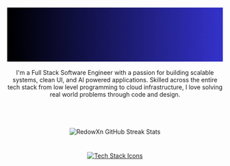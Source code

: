 [![MasterHead](banner.gif)](https://redowanahmed.com)

<p align="center">
  I'm a Full Stack Software Engineer with a passion for building scalable systems, clean UI, and AI powered applications. Skilled across the entire tech stack from low level programming to cloud infrastructure, I love solving real world problems through code and design.
</p>

#

<br>
<p align="center">
  <img src="https://github-readme-streak-stats.herokuapp.com/?user=RedowXn&theme=dark&hide_border=false" alt="RedowXn GitHub Streak Stats" />
</p>

#

<p align="center">
  <a href="#"><img src="https://skillicons.dev/icons?i=cpp,py,ts,js,go,rust,html,css,bash,react,nextjs,tailwind,svelte,nodejs,nestjs,express,django,fastapi,postgres,mysql,sqlite,mongodb,redis,docker,kubernetes,terraform,githubactions,nginx,cloudflare,aws,git,github,vscode,neovim,figma,postman,jest,cypress,pytorch,tensorflow,vite,cmake,nix,linux,ubuntu" alt="Tech Stack Icons" /></a>
</p>
